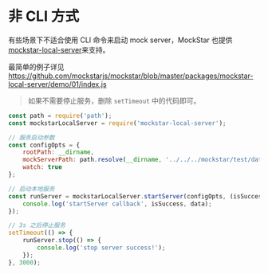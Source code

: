 # 非 CLI 方式

有些场景下不适合使用 CLI 命令来启动 mock server，MockStar 也提供[mockstar-local-server](https://www.npmjs.com/package/mockstar-local-server)来支持。

最简单的例子详见 https://github.com/mockstarjs/mockstar/blob/master/packages/mockstar-local-server/demo/01/index.js

> 如果不需要停止服务，删除 `setTimeout` 中的代码即可。

```javascript
const path = require('path');
const mockstarLocalServer = require('mockstar-local-server');

// 服务启动参数
const configOpts = {
    rootPath: __dirname,
    mockServerPath: path.resolve(__dirname, '../../../mockstar/test/data/fixtures/mock_server/mockers'),
    watch: true
};

// 启动本地服务
const runServer = mockstarLocalServer.startServer(configOpts, (isSuccess, data) => {
    console.log('startServer callback', isSuccess, data);
});

// 3s 之后停止服务
setTimeout(() => {
    runServer.stop(() => {
        console.log('stop server success!');
    });
}, 3000);
```


